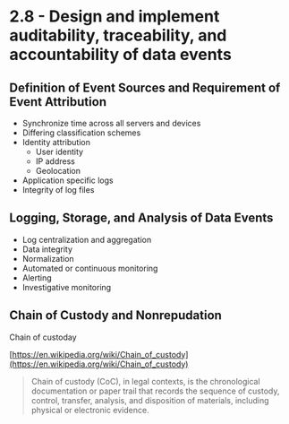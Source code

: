 # 2.8 - Design and implement auditability, traceability, and accountability of data events

## Definition of Event Sources and Requirement of Event Attribution

- Synchronize time across all servers and devices
- Differing classification schemes
- Identity attribution
    - User identity
    - IP address
    - Geolocation
- Application specific logs
- Integrity of log files

## Logging, Storage, and Analysis of Data Events

- Log centralization and aggregation
- Data integrity
- Normalization
- Automated or continuous monitoring
- Alerting
- Investigative monitoring

## Chain of Custody and Nonrepudation

Chain of custoday

[https://en.wikipedia.org/wiki/Chain_of_custody](https://en.wikipedia.org/wiki/Chain_of_custody)

> Chain of custody (CoC), in legal contexts, is the chronological documentation or paper trail that records the sequence of custody, control, transfer, analysis, and disposition of materials, including physical or electronic evidence.

